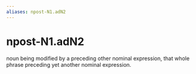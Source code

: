 ```yaml
---
aliases: npost-N1.adN2
---
```

# npost-N1.adN2

noun being modified by a preceding other nominal expression, that whole phrase preceding yet another nominal expression.